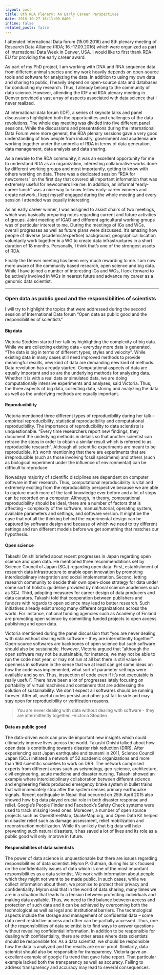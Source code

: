 ```yaml
---
layout: post
title: 8th RDA Plenary: An Early Career Perspectives
date: 2016-10-27 16:11:00-0400
inline: false
related_posts: false
---
```


I attended International Data forum (15.09.2016) and 8th plenary meeting of Research Data Alliance (RDA; 16.-17.09.2016) which were organized as part of International Data Week in Denver, USA. I would like to first thank RDA-EU for providing the early career award.

As part of my PhD project, I am working with DNA and RNA sequence data from different animal species and my work heavily depends on open-source tools and software for analyzing the data. In addition to using my own data and sharing to public, I heavily depend on open-source data and databases for conducting my research. Thus, I already belong to the community of data science. However, attending the IDF and RDA plenary meeting in Denver provided a vast array of aspects associated with data science that I never realized.

At international data forum (IDF), a series of keynote talks and panel discussions highlighted both the opportunities and challenges of the data revolutions. The whole day meeting was divided into five different panel sessions. While the discussions and presentations during the International Data Forum were more general, the RDA plenary sessions gave a very good understanding of how people from industry, government and academia are working together under the umbrella of RDA in terms of data generation, data management, data analysis and data sharing.

As a newbie to the RDA community, it was an excellent opportunity for me to understand RDA as an organization, interesting collaborative works done by different working groups and most importantly, getting to know with others working on data. There was a dedicated session “RDA for newcomers” on the first day that covered all important information that was extremely useful for newcomers like me. In addition, an informal “early-career lunch” was a nice way to know fellow early-career winners and create network. I kept myself engaged during the whole meeting and every session I attended was equally interesting.

As an early career winner, I was assigned to assist chairs of two meetings, which was basically preparing notes regarding current and future activities of groups. Joint meeting of IGAD and different agricultural working groups was of particular interest to me. During the meetings of IGs and WGs, overall progresses as well as future plans were discussed. It’s amazing how people of diverse (academic/expertise) background, geographical location voluntarily work together in a WG to create data infrastructures in a short duration of 18 months. Personally, I think that’s one of the strongest assets of RDA.

Finally the Denver meeting has been very much rewarding to me. I am now more aware of the community based research, open science and big data. While I have joined a number of interesting IGs and WGs, I look forward to be actively involved in WGs in nearest future and advance my career as a genomic data scientist.

---

### Open data as public good and the responsibilities of scientists

I will try to highlight the topics that were addressed during the second session of International Data forum “Open data as public good and the responsibilities of scientists”

#### Big data

Victoria Stodden started her talk by highlighting the complexity of big data. While we are collecting existing data – everyday more data is generated. “The data is big in terms of different types, styles and velocity”. While existing data in many cases still need improved methods to provide meaningful results, new kind of data are demanding new kind of methods. Data revolution has already started. Computational aspects of data are equally important and so are the underlying methods for analyzing data. Whether it is with a real data or simulated data, we are doing computationally intensive experiments and analyses, said Victoria. Thus, the three aspects of big data, collecting data, storing and analyzing the data as well as the underlying methods are equally important.

#### Reproducibility

Victoria mentioned three different types of reproducibility during her talk – empirical reproducibility, statistical reproducibility and computational reproducibility. The importance of reproducibility to data scientists is unquestionable. “Every time researchers report new findings, they document the underlying methods in details so that another scientist can retrace the steps in order to obtain a similar result which is referred to as reproducible research”. Although all scientific experiments are meant to be reproducible, it’s worth mentioning that there are experiments that are irreproducible (such as those involving fossil specimens) and others (such as biological experiment under the influence of environmental) can be difficult to reproduce.

Nowadays majority of scientific disciplines are dependent on computer software in their research.  Thus, computational reproducibility is vital and extremely exciting from the reproducibility perspective because we are able to capture much more of the tacit knowledge ever before and a lot of steps can be recorded on a computer. Although, in theory, computational reproducibility should be ideal, there are a number of factors that is affecting – complexity of the software, manual/tutorial, operating system, available parameters and settings, and software version. It might be the case that not all the thinking behind the experimental design can be captured by software design and because of which we need to try different settings and run different models before we get something that matches our hypothesis.

#### Open science

Takashi Onishi briefed about recent progresses in Japan regarding open science and open data. He mentioned three recommendations set by Science Council of Japan (SCJ) regarding open data. First, establishment of research data infrastructure to enable open innovation by promoting interdisciplinary integration and social implementation. Second, letting research community to decide their own open-close strategy for data under some sort of holistic guideline provided by national science academies such as SCJ. Third, adopting measures for career design of data producers and data curators. Takashi told that cooperation between publishers and funders with regards to open science may lead to better research. Such initiatives already exist among many different organizations across the world. For instance, national funding agencies such as Academy of Finland are promoting open science by committing funded projects to open access publishing and open data.

Victoria mentioned during the panel discussion that “you are never dealing with data without dealing with software – they are intermittently together”. Open-source softwares are backbones of open science but such software should also be sustainable. However, Victoria argued that “although the open software may not be sustainable, for instance, we may not be able to run the code next year, or may not run at all but there is still value in openness in software in the sense that we at least can get some ideas on how the code was implemented, what sort of parameter settings were available and so on. Thus, inspection of code even if it’s not executable is really useful”. There have been a lot of progresses lately focusing on portability of virtual machines and containers that are addressing the solution of sustainability.  We don’t expect all softwares should be running forever. After all, useful codes persist and other just fall to side and may stay open for reproducibility or verification reasons.

> You are never dealing with data without dealing with software - they are intermittently together.
> -Victoria Stodden

#### Data as public good

The data-driven work can provide important new insights which could ultimately improve lives across the world. Takashi Onishi talked about how open data is contributing towards disaster risk reduction (DRR). After experiencing east Japan earthquake and tsunami in 2011, Science Council Japan (SCJ) initiated a network of 52 academic organizations and more than 160 scientific societies to work on DRR. The network comprised experts from different areas such as seismology, geo-science, architecture, civil engineering, acute medicine and disaster nursing. Takashi showed an example where interdisciplinary collaboration between different science and engineering fields produced emergency brake system in bullet trains that will immediately stop after the system senses primary earthquake signals. Recent earthquake in Nepal that occurred on 25th April 2015 also showed how big data played crucial role in both disaster response and relief. Google’s People Finder and Facebook’s Safety Check systems were used to track missing loved ones. Moreover, a number of open source projects such as OpenStreetMap, QuakeMap.org, and Open Data Kit helped in disaster relief such as damage assessment, relief mobilization and reconstruction mobilization. While it’s unlikely that big data will help preventing such natural disasters, it has saved a lot of lives and its role as a public good will only improve in future.

#### Responsibilites of data scientists

The power of data science is unquestionable but there are issues regarding responsibilities of data scientist. Myron P. Gutman, during his talk focused on the confidentiality issues of data which is one of the most important responsibilities as a data scientist. We work with information about people which they might not want to be made public. In such cases, while we collect information about them, we promise to protect their privacy and confidentiality. Myron said that in the world of data sharing, many times we are in a situation that leads to a tension between protecting individuals and making data available.  Thus, we need to find balance between access and protection of such data and it can be achieved by overcoming both the technological as well as legal and institutional barriers. The technological aspects include the storage and management of confidential data – some data need restrictive access and other can be partially accessed. Thus, one of the responsibilities of data scientist is to find ways to answer questions without revealing confidential information. In addition to be responsible for dealing with confidentiality, there are other areas where data scientists should be responsible for. As a data scientist, we should be responsible how the data is analyzed and the results are error-proof. Similarly, data scientist should also be responsible for transparency. Victoria gave an excellent example of google flu trend that gave false report. That particular example lacked both the transparency as well as accuracy. Failing to address transparency and accuracy may lead to several consequences.